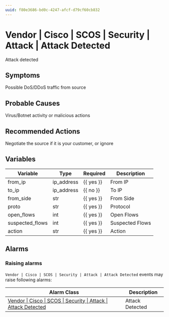 ```yaml
---
uuid: f80e3686-bd0c-4247-afcf-d79cf60cb832
---
```

# Vendor | Cisco | SCOS | Security | Attack | Attack Detected

Attack detected

## Symptoms

Possible DoS/DDoS traffic from source

## Probable Causes

Virus/Botnet activity or malicious actions

## Recommended Actions

Negotiate the source if it is your customer, or ignore

## Variables

| Variable        | Type       | Required  | Description     |
| --------------- | ---------- | --------- | --------------- |
| from_ip         | ip_address | {{ yes }} | From IP         |
| to_ip           | ip_address | {{ no }}  | To IP           |
| from_side       | str        | {{ yes }} | From Side       |
| proto           | str        | {{ yes }} | Protocol        |
| open_flows      | int        | {{ yes }} | Open Flows      |
| suspected_flows | int        | {{ yes }} | Suspected Flows |
| action          | str        | {{ yes }} | Action          |

## Alarms

### Raising alarms

`Vendor | Cisco | SCOS | Security | Attack | Attack Detected` events may raise following alarms:

| Alarm Class                                                                                                                                                        | Description     |
| ------------------------------------------------------------------------------------------------------------------------------------------------------------------ | --------------- |
| [Vendor \| Cisco \| SCOS \| Security \| Attack \| Attack Detected](../../../../../../alarm-classes-reference/vendor/cisco/scos/security/attack/attack-detected.md) | Attack Detected |
